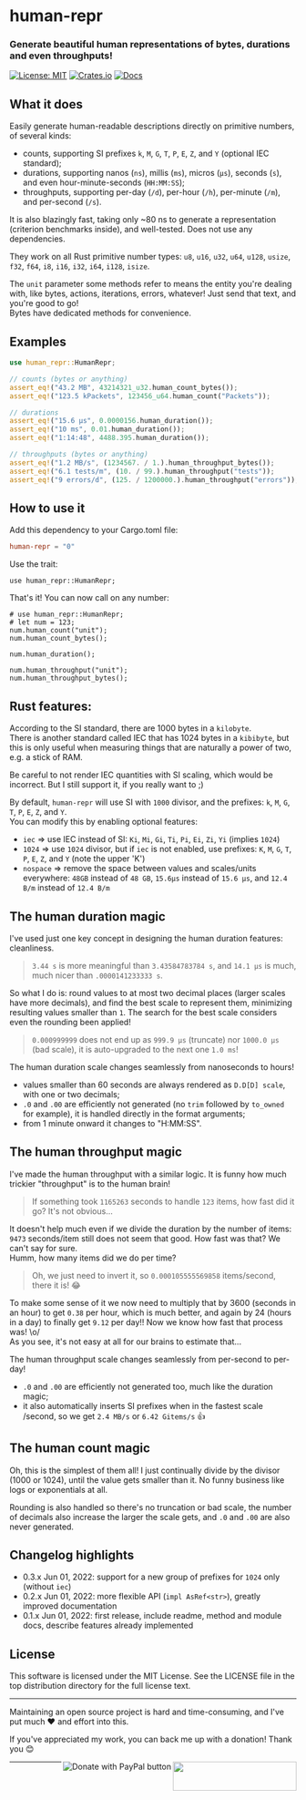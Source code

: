 # human-repr
### Generate beautiful human representations of bytes, durations and even throughputs!

[![License: MIT](https://img.shields.io/badge/license-MIT-blue.svg)](https://opensource.org/licenses/MIT)
[![Crates.io](https://img.shields.io/crates/v/human_repr.svg)](https://crates.io/crates/human-repr)
[![Docs](https://docs.rs/human-repr/badge.svg)](https://docs.rs/human-repr)

## What it does

Easily generate human-readable descriptions directly on primitive numbers, of several kinds:
- counts, supporting SI prefixes `k`, `M`, `G`, `T`, `P`, `E`, `Z`, and `Y` (optional IEC standard);
- durations, supporting nanos (`ns`), millis (`ms`), micros (`µs`), seconds (`s`), and even hour-minute-seconds (`HH:MM:SS`);
- throughputs, supporting per-day (`/d`), per-hour (`/h`), per-minute (`/m`), and per-second (`/s`).

It is also blazingly fast, taking only ~80 ns to generate a representation (criterion benchmarks inside), and well-tested. Does not use any dependencies.

They work on all Rust primitive number types: `u8`, `u16`, `u32`, `u64`, `u128`, `usize`, `f32`,
`f64`, `i8`, `i16`, `i32`, `i64`, `i128`, `isize`.

The `unit` parameter some methods refer to means the entity you're dealing with, like bytes, actions, iterations, errors, whatever! Just send that text, and you're good to go!
<br>Bytes have dedicated methods for convenience.

## Examples 

```rust
use human_repr::HumanRepr;

// counts (bytes or anything)
assert_eq!("43.2 MB", 43214321_u32.human_count_bytes());
assert_eq!("123.5 kPackets", 123456_u64.human_count("Packets"));

// durations
assert_eq!("15.6 µs", 0.0000156.human_duration());
assert_eq!("10 ms", 0.01.human_duration());
assert_eq!("1:14:48", 4488.395.human_duration());

// throughputs (bytes or anything)
assert_eq!("1.2 MB/s", (1234567. / 1.).human_throughput_bytes());
assert_eq!("6.1 tests/m", (10. / 99.).human_throughput("tests"));
assert_eq!("9 errors/d", (125. / 1200000.).human_throughput("errors"));
```

## How to use it

Add this dependency to your Cargo.toml file:

```toml
human-repr = "0"
```

Use the trait:

```rust, no_run
use human_repr::HumanRepr;
```

That's it! You can now call on any number:

```rust, no_run
# use human_repr::HumanRepr;
# let num = 123;
num.human_count("unit");
num.human_count_bytes();

num.human_duration();

num.human_throughput("unit");
num.human_throughput_bytes();
```

## Rust features:

According to the SI standard, there are 1000 bytes in a `kilobyte`.
<br>There is another standard called IEC that has 1024 bytes in a `kibibyte`, but this is only useful when measuring things that are naturally a power of two, e.g. a stick of RAM.

Be careful to not render IEC quantities with SI scaling, which would be incorrect. But I still support it, if you really want to ;)

By default, `human-repr` will use SI with `1000` divisor, and the prefixes: `k`, `M`, `G`, `T`, `P`, `E`, `Z`, and `Y`.
<br>You can modify this by enabling optional features:
- `iec` => use IEC instead of SI: `Ki`, `Mi`, `Gi`, `Ti`, `Pi`, `Ei`, `Zi`, `Yi` (implies `1024`)
- `1024` => use `1024` divisor, but if `iec` is not enabled, use prefixes: `K`, `M`, `G`, `T`, `P`, `E`, `Z`, and `Y` (note the upper 'K')
- `nospace` => remove the space between values and scales/units everywhere: `48GB` instead of `48 GB`, `15.6µs` instead of `15.6 µs`, and `12.4 B/m` instead of `12.4 B/m`

## The human duration magic

I've used just one key concept in designing the human duration features: cleanliness.
> `3.44 s` is more meaningful than `3.43584783784 s`, and `14.1 µs` is much, much nicer than `.0000141233333 s`.

So what I do is: round values to at most two decimal places (larger scales have more decimals), and find the best scale to represent them, minimizing resulting values smaller than `1`. The search for the best scale considers even the rounding been applied!
> `0.000999999` does not end up as `999.9 µs` (truncate) nor `1000.0 µs` (bad scale), it is auto-upgraded to the next one `1.0 ms`!

The human duration scale changes seamlessly from nanoseconds to hours!
  - values smaller than 60 seconds are always rendered as `D.D[D] scale`, with one or two decimals;
  - `.0` and `.00` are efficiently not generated (no `trim` followed by `to_owned` for example), it is handled directly in the format arguments;
  - from 1 minute onward it changes to "H:MM:SS".

## The human throughput magic

I've made the human throughput with a similar logic. It is funny how much trickier "throughput" is to the human brain!
> If something took `1165263` seconds to handle `123` items, how fast did it go? It's not obvious...

It doesn't help much even if we divide the duration by the number of items: `9473` seconds/item still does not seem that good. How fast was that? We can't say for sure.
<br>Humm, how many items did we do per time?
> Oh, we just need to invert it, so `0.000105555569858` items/second, there it is! 😂

To make some sense of it we now need to multiply that by 3600 (seconds in an hour) to get `0.38` per hour, which is much better, and again by 24 (hours in a day) to finally get `9.12` per day!! Now we know how fast that process was! \o/
<br>As you see, it's not easy at all for our brains to estimate that...

The human throughput scale changes seamlessly from per-second to per-day!
  - `.0` and `.00` are efficiently not generated too, much like the duration magic;
  - it also automatically inserts SI prefixes when in the fastest scale /second, so we get `2.4 MB/s` or `6.42 Gitems/s` 👍

## The human count magic

Oh, this is the simplest of them all! I just continually divide by the divisor (1000 or 1024), until the value gets smaller than it. No funny business like logs or exponentials at all.

Rounding is also handled so there's no truncation or bad scale, the number of decimals also increase the larger the scale gets, and `.0` and `.00` are also never generated.

## Changelog highlights
- 0.3.x Jun 01, 2022: support for a new group of prefixes for `1024` only (without `iec`)
- 0.2.x Jun 01, 2022: more flexible API (`impl AsRef<str>`), greatly improved documentation
- 0.1.x Jun 01, 2022: first release, include readme, method and module docs, describe features already implemented


## License
This software is licensed under the MIT License. See the LICENSE file in the top distribution directory for the full license text.


---
Maintaining an open source project is hard and time-consuming, and I've put much ❤️ and effort into this.

If you've appreciated my work, you can back me up with a donation! Thank you 😊

[<img align="right" src="https://cdn.buymeacoffee.com/buttons/default-orange.png" width="217px" height="51x">](https://www.buymeacoffee.com/rsalmei)
[<img align="right" alt="Donate with PayPal button" src="https://www.paypalobjects.com/en_US/i/btn/btn_donate_LG.gif">](https://www.paypal.com/donate?business=6SWSHEB5ZNS5N&no_recurring=0&item_name=I%27m+the+author+of+alive-progress%2C+clearly+and+about-time.+Thank+you+for+appreciating+my+work%21&currency_code=USD)

---
